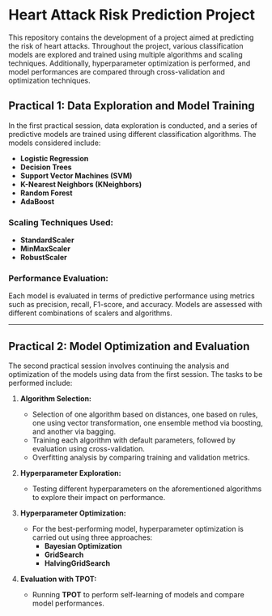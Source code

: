 # Heart Attack Risk Prediction Project

This repository contains the development of a project aimed at predicting the risk of heart attacks. Throughout the project, various classification models are explored and trained using multiple algorithms and scaling techniques. Additionally, hyperparameter optimization is performed, and model performances are compared through cross-validation and optimization techniques.

## Practical 1: Data Exploration and Model Training

In the first practical session, data exploration is conducted, and a series of predictive models are trained using different classification algorithms. The models considered include:

- **Logistic Regression**
- **Decision Trees**
- **Support Vector Machines (SVM)**
- **K-Nearest Neighbors (KNeighbors)**
- **Random Forest**
- **AdaBoost**

### Scaling Techniques Used:
- **StandardScaler**
- **MinMaxScaler**
- **RobustScaler**

### Performance Evaluation:
Each model is evaluated in terms of predictive performance using metrics such as precision, recall, F1-score, and accuracy. Models are assessed with different combinations of scalers and algorithms.

---

## Practical 2: Model Optimization and Evaluation

The second practical session involves continuing the analysis and optimization of the models using data from the first session. The tasks to be performed include:

1. **Algorithm Selection:**
   - Selection of one algorithm based on distances, one based on rules, one using vector transformation, one ensemble method via boosting, and another via bagging.
   - Training each algorithm with default parameters, followed by evaluation using cross-validation.
   - Overfitting analysis by comparing training and validation metrics.

2. **Hyperparameter Exploration:**
   - Testing different hyperparameters on the aforementioned algorithms to explore their impact on performance.

3. **Hyperparameter Optimization:**
   - For the best-performing model, hyperparameter optimization is carried out using three approaches:
     - **Bayesian Optimization**
     - **GridSearch**
     - **HalvingGridSearch**

4. **Evaluation with TPOT:**
   - Running **TPOT** to perform self-learning of models and compare model performances.

